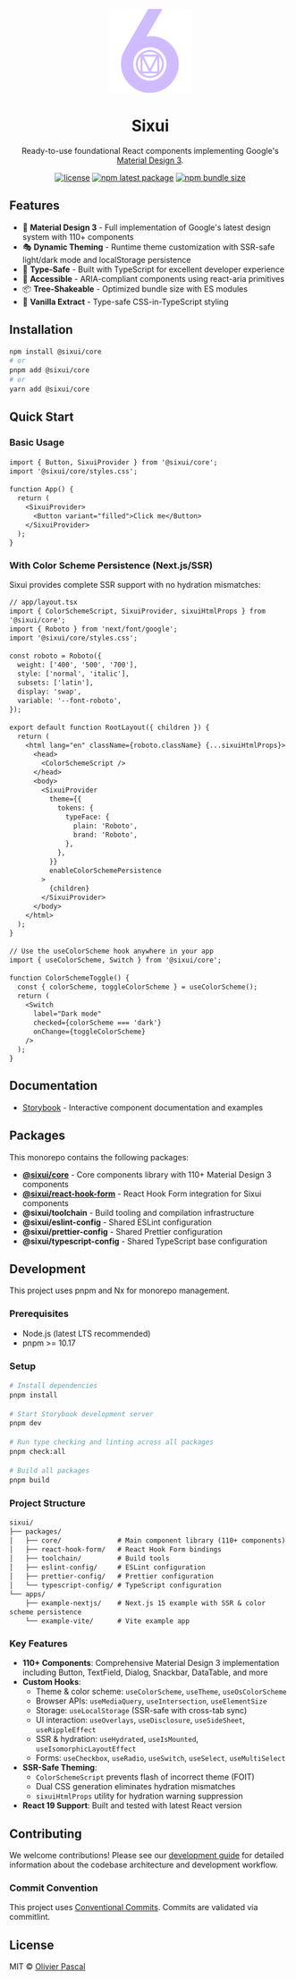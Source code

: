 <p align="center">
  <a href="https://sixui.com" rel="noopener" target="_blank"><img width="150" height="150" src="doc/images/logo-transparent-nomargin.svg" alt="Sixui logo"></a>
</p>

<h1 align="center">Sixui</h1>

<p align="center">
Ready-to-use foundational React components implementing Google's <a href="https://m3.material.io/">Material Design 3</a>.
</p>

<div align="center">

[![license](https://img.shields.io/badge/license-MIT-blue.svg)](https://github.com/sixui/sixui/blob/HEAD/LICENSE)
[![npm latest package](https://img.shields.io/npm/v/@sixui/core/latest.svg)](https://www.npmjs.com/package/@sixui/core)
[![npm bundle size](https://img.shields.io/bundlephobia/minzip/@sixui/core)](https://bundlephobia.com/package/@sixui/core@latest)

</div>

## Features

- 🎨 **Material Design 3** - Full implementation of Google's latest design system with 110+ components
- 🎭 **Dynamic Theming** - Runtime theme customization with SSR-safe light/dark mode and localStorage persistence
- 🎯 **Type-Safe** - Built with TypeScript for excellent developer experience
- 🎪 **Accessible** - ARIA-compliant components using react-aria primitives
- 📦 **Tree-Shakeable** - Optimized bundle size with ES modules
- 💅 **Vanilla Extract** - Type-safe CSS-in-TypeScript styling

## Installation

```bash
npm install @sixui/core
# or
pnpm add @sixui/core
# or
yarn add @sixui/core
```

## Quick Start

### Basic Usage

```tsx
import { Button, SixuiProvider } from '@sixui/core';
import '@sixui/core/styles.css';

function App() {
  return (
    <SixuiProvider>
      <Button variant="filled">Click me</Button>
    </SixuiProvider>
  );
}
```

### With Color Scheme Persistence (Next.js/SSR)

Sixui provides complete SSR support with no hydration mismatches:

```tsx
// app/layout.tsx
import { ColorSchemeScript, SixuiProvider, sixuiHtmlProps } from '@sixui/core';
import { Roboto } from 'next/font/google';
import '@sixui/core/styles.css';

const roboto = Roboto({
  weight: ['400', '500', '700'],
  style: ['normal', 'italic'],
  subsets: ['latin'],
  display: 'swap',
  variable: '--font-roboto',
});

export default function RootLayout({ children }) {
  return (
    <html lang="en" className={roboto.className} {...sixuiHtmlProps}>
      <head>
        <ColorSchemeScript />
      </head>
      <body>
        <SixuiProvider
          theme={{
            tokens: {
              typeFace: {
                plain: 'Roboto',
                brand: 'Roboto',
              },
            },
          }}
          enableColorSchemePersistence
        >
          {children}
        </SixuiProvider>
      </body>
    </html>
  );
}

// Use the useColorScheme hook anywhere in your app
import { useColorScheme, Switch } from '@sixui/core';

function ColorSchemeToggle() {
  const { colorScheme, toggleColorScheme } = useColorScheme();
  return (
    <Switch
      label="Dark mode"
      checked={colorScheme === 'dark'}
      onChange={toggleColorScheme}
    />
  );
}
```

## Documentation

- [Storybook](https://sixui.com) - Interactive component documentation and examples

## Packages

This monorepo contains the following packages:

- **[@sixui/core](packages/core)** - Core components library with 110+ Material Design 3 components
- **[@sixui/react-hook-form](packages/react-hook-form)** - React Hook Form integration for Sixui components
- **@sixui/toolchain** - Build tooling and compilation infrastructure
- **@sixui/eslint-config** - Shared ESLint configuration
- **@sixui/prettier-config** - Shared Prettier configuration
- **@sixui/typescript-config** - Shared TypeScript base configuration

## Development

This project uses pnpm and Nx for monorepo management.

### Prerequisites

- Node.js (latest LTS recommended)
- pnpm >= 10.17

### Setup

```bash
# Install dependencies
pnpm install

# Start Storybook development server
pnpm dev

# Run type checking and linting across all packages
pnpm check:all

# Build all packages
pnpm build
```

### Project Structure

```
sixui/
├── packages/
│   ├── core/              # Main component library (110+ components)
│   ├── react-hook-form/   # React Hook Form bindings
│   ├── toolchain/         # Build tools
│   ├── eslint-config/     # ESLint configuration
│   ├── prettier-config/   # Prettier configuration
│   └── typescript-config/ # TypeScript configuration
└── apps/
    ├── example-nextjs/    # Next.js 15 example with SSR & color scheme persistence
    └── example-vite/      # Vite example app
```

### Key Features

- **110+ Components**: Comprehensive Material Design 3 implementation including Button, TextField, Dialog, Snackbar, DataTable, and more
- **Custom Hooks**:
  - Theme & color scheme: `useColorScheme`, `useTheme`, `useOsColorScheme`
  - Browser APIs: `useMediaQuery`, `useIntersection`, `useElementSize`
  - Storage: `useLocalStorage` (SSR-safe with cross-tab sync)
  - UI interaction: `useOverlays`, `useDisclosure`, `useSideSheet`, `useRippleEffect`
  - SSR & hydration: `useHydrated`, `useIsMounted`, `useIsomorphicLayoutEffect`
  - Forms: `useCheckbox`, `useRadio`, `useSwitch`, `useSelect`, `useMultiSelect`
- **SSR-Safe Theming**:
  - `ColorSchemeScript` prevents flash of incorrect theme (FOIT)
  - Dual CSS generation eliminates hydration mismatches
  - `sixuiHtmlProps` utility for hydration warning suppression
- **React 19 Support**: Built and tested with latest React version

## Contributing

We welcome contributions! Please see our [development guide](CLAUDE.md) for detailed information about the codebase architecture and development workflow.

### Commit Convention

This project uses [Conventional Commits](https://www.conventionalcommits.org/). Commits are validated via commitlint.

## License

MIT © [Olivier Pascal](https://github.com/sixui/sixui/blob/HEAD/LICENSE)
